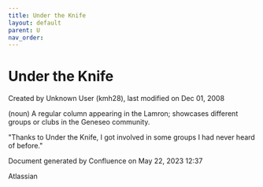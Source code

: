 ```yaml
---
title: Under the Knife
layout: default
parent: U
nav_order:
---
```


# Under the Knife

Created by  Unknown User (kmh28), last modified on Dec 01, 2008

(noun) A regular column appearing in the Lamron; showcases different groups or clubs in the Geneseo community.

&quot;Thanks to Under the Knife, I got involved in some groups I had never heard of before.&quot; 

Document generated by Confluence on May 22, 2023 12:37

Atlassian
